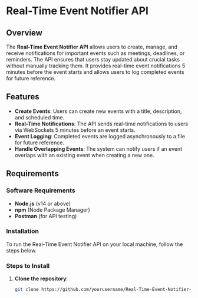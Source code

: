 # Real-Time Event Notifier API

## Overview

The **Real-Time Event Notifier API** allows users to create, manage, and receive notifications for important events such as meetings, deadlines, or reminders. The API ensures that users stay updated about crucial tasks without manually tracking them. It provides real-time event notifications 5 minutes before the event starts and allows users to log completed events for future reference.

## Features

- **Create Events**: Users can create new events with a title, description, and scheduled time.
- **Real-Time Notifications**: The API sends real-time notifications to users via WebSockets 5 minutes before an event starts.
- **Event Logging**: Completed events are logged asynchronously to a file for future reference.
- **Handle Overlapping Events**: The system can notify users if an event overlaps with an existing event when creating a new one.

## Requirements

### Software Requirements
- **Node.js** (v14 or above)
- **npm** (Node Package Manager)
- **Postman** (for API testing)

### Installation

To run the Real-Time Event Notifier API on your local machine, follow the steps below.

### Steps to Install

1. **Clone the repository**:
   ```bash
   git clone https://github.com/yourusername/Real-Time-Event-Notifier-API.git
